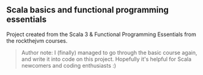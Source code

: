 ## Scala basics and functional programming essentials

Project created from the Scala 3 & Functional Programming Essentials from the rockthejvm courses.

> Author note: I (finally) managed to go through the basic course again, and write it into code on this project. Hopefully it's helpful for Scala newcomers and coding enthusiasts :)